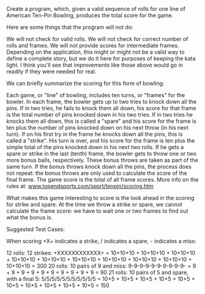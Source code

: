 Create a program, which, given a valid sequence of rolls for one line of American Ten-Pin Bowling, produces the total score for the game.

Here are some things that the program will not do:

We will not check for valid rolls.
We will not check for correct number of rolls and frames.
We will not provide scores for intermediate frames.
Depending on the application, this might or might not be a valid way to define a complete story, but we do it here for purposes of keeping the kata light. I think you'll see that improvements like those above would go in readily if they were needed for real.

We can briefly summarize the scoring for this form of bowling:

Each game, or "line" of bowling, includes ten turns, or "frames" for the bowler.
In each frame, the bowler gets up to two tries to knock down all the pins.
If in two tries, he fails to knock them all down, his score for that frame is the total number of pins knocked down in his two tries.
If in two tries he knocks them all down, this is called a "spare" and his score for the frame is ten plus the number of pins knocked down on his next throw (in his next turn).
If on his first try in the frame he knocks down all the pins, this is called a "strike". His turn is over, and his score for the frame is ten plus the simple total of the pins knocked down in his next two rolls.
If he gets a spare or strike in the last (tenth) frame, the bowler gets to throw one or two more bonus balls, respectively. These bonus throws are taken as part of the same turn. If the bonus throws knock down all the pins, the process does not repeat: the bonus throws are only used to calculate the score of the final frame.
The game score is the total of all frame scores.
More info on the rules at: www.topendsports.com/sport/tenpin/scoring.htm

What makes this game interesting to score is the look ahead in the scoring for strike and spare. At the time we throw a strike or spare, we cannot calculate the frame score: we have to wait one or two frames to find out what the bonus is.

Suggested Test Cases:

When scoring +X+ indicates a strike, / indicates a spare, - indicates a miss:

12 rolls: 12 strikes: +XXXXXXXXXXXX+ = 10+10+10 + 10+10+10 + 10+10+10 + 10+10+10 + 10+10+10 + 10+10+10 + 10+10+10 + 10+10+10 + 10+10+10 + 10+10+10 = 300
20 rolls: 10 pairs of 9 and miss: 9-9-9-9-9-9-9-9-9-9- = 9 + 9 + 9 + 9 + 9 + 9 + 9 + 9 + 9 + 9 = 90
21 rolls: 10 pairs of 5 and spare, with a final 5: 5/5/5/5/5/5/5/5/5/5/5 = 10+5 + 10+5 + 10+5 + 10+5 + 10+5 + 10+5 + 10+5 + 10+5 + 10+5 + 10+5 = 150
